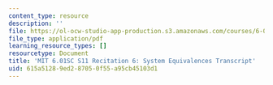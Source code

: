 ```yaml
---
content_type: resource
description: ''
file: https://ol-ocw-studio-app-production.s3.amazonaws.com/courses/6-01sc-introduction-to-electrical-engineering-and-computer-science-i-spring-2011/615a51289ed287050f55a95cb45103d1_MIT6_01SC_rec6_300k.pdf
file_type: application/pdf
learning_resource_types: []
resourcetype: Document
title: 'MIT 6.01SC S11 Recitation 6: System Equivalences Transcript'
uid: 615a5128-9ed2-8705-0f55-a95cb45103d1
---
```

